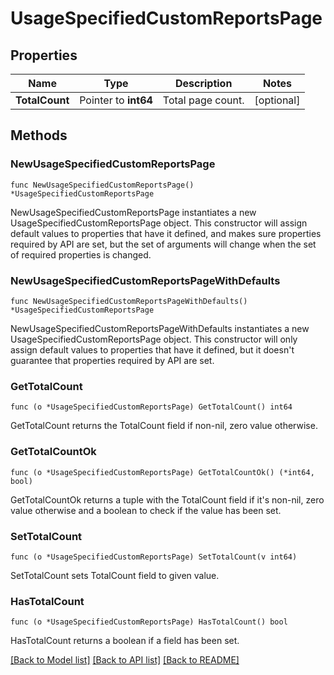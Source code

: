 # UsageSpecifiedCustomReportsPage

## Properties

Name | Type | Description | Notes
---- | ---- | ----------- | ------
**TotalCount** | Pointer to **int64** | Total page count. | [optional] 

## Methods

### NewUsageSpecifiedCustomReportsPage

`func NewUsageSpecifiedCustomReportsPage() *UsageSpecifiedCustomReportsPage`

NewUsageSpecifiedCustomReportsPage instantiates a new UsageSpecifiedCustomReportsPage object.
This constructor will assign default values to properties that have it defined,
and makes sure properties required by API are set, but the set of arguments
will change when the set of required properties is changed.

### NewUsageSpecifiedCustomReportsPageWithDefaults

`func NewUsageSpecifiedCustomReportsPageWithDefaults() *UsageSpecifiedCustomReportsPage`

NewUsageSpecifiedCustomReportsPageWithDefaults instantiates a new UsageSpecifiedCustomReportsPage object.
This constructor will only assign default values to properties that have it defined,
but it doesn't guarantee that properties required by API are set.

### GetTotalCount

`func (o *UsageSpecifiedCustomReportsPage) GetTotalCount() int64`

GetTotalCount returns the TotalCount field if non-nil, zero value otherwise.

### GetTotalCountOk

`func (o *UsageSpecifiedCustomReportsPage) GetTotalCountOk() (*int64, bool)`

GetTotalCountOk returns a tuple with the TotalCount field if it's non-nil, zero value otherwise
and a boolean to check if the value has been set.

### SetTotalCount

`func (o *UsageSpecifiedCustomReportsPage) SetTotalCount(v int64)`

SetTotalCount sets TotalCount field to given value.

### HasTotalCount

`func (o *UsageSpecifiedCustomReportsPage) HasTotalCount() bool`

HasTotalCount returns a boolean if a field has been set.


[[Back to Model list]](../README.md#documentation-for-models) [[Back to API list]](../README.md#documentation-for-api-endpoints) [[Back to README]](../README.md)


